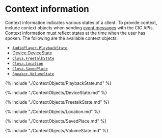 # Context information

Context information indicates various states of a client. To provide context, include context objects when sending [event messages](/CIC/References/CIC_Message_Format.md#Event) with the CIC APIs. Context information must reflect states at the time when the user has spoken. The following are the available context objects.

* [`AudioPlayer.PlaybackState`](#PlaybackState)
* [Device.DeviceState](#DeviceState)
* [`Clova.FreetalkState`](#FreetalkState)
* [`Clova.Location`](#Location)
* [`Clova.SavedPlace`](#SavedPlace)
* [`Speaker.VolumeState`](#VolumeState)

{% include "./ContextObjects/PlaybackState.md" %}

{% include "./ContextObjects/DeviceState.md" %}

{% include "./ContextObjects/FreetalkState.md" %}

{% include "./ContextObjects/Location.md" %}

{% include "./ContextObjects/SavedPlace.md" %}

{% include "./ContextObjects/VolumeState.md" %}